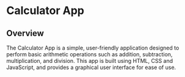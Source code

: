 # Calculator App
## Overview
The Calculator App is a simple, user-friendly application designed to perform basic arithmetic operations such as addition, subtraction, multiplication, and division. This app is built using HTML, CSS and JavaScript, and provides a graphical user interface for ease of use.

